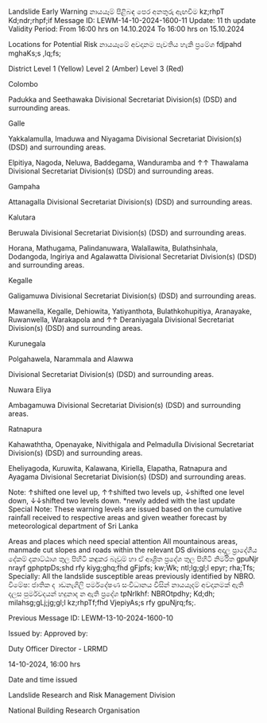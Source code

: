Landslide Early Warning නායයෑම් පිළිබඳ පෙර අනතුරු ඇඟවීම kz;rhpT Kd;ndr;rhpf;if Message ID: LEWM-14-10-2024-1600-11 Update: 11 th update Validity Period: From 16:00 hrs on 14.10.2024 To 16:00 hrs on 15.10.2024

Locations for Potential Risk නායයෑමේ අවදානම පැවතිය හැකි ප්‍රමේශ fdjpahd mghaKs;s ,lq;fs;

District Level 1 (Yellow) Level 2 (Amber) Level 3 (Red)

Colombo

Padukka and Seethawaka Divisional Secretariat Division(s) (DSD) and surrounding areas.

Galle

Yakkalamulla, Imaduwa and Niyagama Divisional Secretariat Division(s) (DSD) and surrounding areas.

Elpitiya, Nagoda, Neluwa, Baddegama, Wanduramba and ↑↑ Thawalama Divisional Secretariat Division(s) (DSD) and surrounding areas.

Gampaha

Attanagalla Divisional Secretariat Division(s) (DSD) and surrounding areas.

Kalutara

Beruwala Divisional Secretariat Division(s) (DSD) and surrounding areas.

Horana, Mathugama, Palindanuwara, Walallawita, Bulathsinhala, Dodangoda, Ingiriya and Agalawatta Divisional Secretariat Division(s) (DSD) and surrounding areas.

Kegalle

Galigamuwa Divisional Secretariat Division(s) (DSD) and surrounding areas.

Mawanella, Kegalle, Dehiowita, Yatiyanthota, Bulathkohupitiya, Aranayake, Ruwanwella, Warakapola and ↑↑ Deraniyagala Divisional Secretariat Division(s) (DSD) and surrounding areas.

Kurunegala

Polgahawela, Narammala and Alawwa

Divisional Secretariat Division(s) (DSD) and surrounding areas.

Nuwara Eliya

Ambagamuwa Divisional Secretariat Division(s) (DSD) and surrounding areas.

Ratnapura

Kahawaththa, Openayake, Nivithigala and Pelmadulla Divisional Secretariat Division(s) (DSD) and surrounding areas.

Eheliyagoda, Kuruwita, Kalawana, Kiriella, Elapatha, Ratnapura and Ayagama Divisional Secretariat Division(s) (DSD) and surrounding areas.

Note: ↑shifted one level up, ↑↑shifted two levels up, ↓shifted one level down, ↓↓shifted two levels down. *newly added with the last update Special Note: These warning levels are issued based on the cumulative rainfall received to respective areas and given weather forecast by meteorological department of Sri Lanka

Areas and places which need special attention All mountainous areas, manmade cut slopes and roads within the relevant DS divisions අදාල ප්‍රාදේශීය දේකම් දකාට්ඨාශ තුල පිහිටි කඳුකර බෑවුම් හා ඒ ආශ්‍රිත ප්‍රදේශ තුල පිහිටි නිර්මිත gpuNjr nrayf gphptpDs;shd rfy kiyg;ghq;fhd gFjpfs; kw;Wk; ntl;lg;gl;l epyr; rha;Tfs; Specially: All the landslide susceptible areas previously identified by NBRO. විමේෂ: ජාතික ද ාඩනැගිලි පර්මදේෂණ සංවිධානය විසින් නායයෑදම් අවදානමක් ඇති දලස පුර්මවදයන් හදුනාද න ඇති ප්‍රදේශ tpNrlkhf: NBROtpdhy; Kd;dh; milahsg;gLj;jg;gl;l kz;rhpTf;fhd VjepiyAs;s rfy gpuNjrq;fs;.

Previous Message ID: LEWM-13-10-2024-1600-10

Issued by: Approved by:

Duty Officer Director - LRRMD

14-10-2024, 16:00 hrs

Date and time issued

Landslide Research and Risk Management Division

National Building Research Organisation